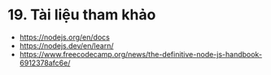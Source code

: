 # 19. Tài liệu tham khảo
- https://nodejs.org/en/docs
- https://nodejs.dev/en/learn/
- https://www.freecodecamp.org/news/the-definitive-node-js-handbook-6912378afc6e/
